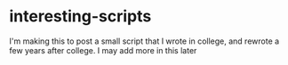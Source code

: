 # interesting-scripts
I'm making this to post a small script that I wrote in college, and rewrote a few years after college. I may add more in this later
